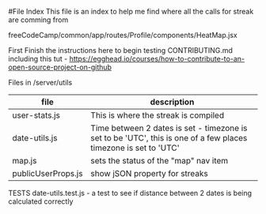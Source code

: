 #File Index
This file is an index to help me find where all the calls for streak are comming from

freeCodeCamp/common/app/routes/Profile/components/HeatMap.jsx

First Finish the instructions here to begin testing
    CONTRIBUTING.md
    including this tut - https://egghead.io/courses/how-to-contribute-to-an-open-source-project-on-github



Files in /server/utils

|file|description|
|---|---|
| user-stats.js | This is where the streak is compiled|
| date-utils.js |    Time between 2 dates is set - timezone is set to be 'UTC', this is one of a few places timezone is set to 'UTC'|
| map.js | sets the status of the "map" nav item |
| publicUserProps.js | show jSON property for streaks |

 TESTS
 date-utils.test.js - a test to see if distance between 2 dates is being calculated correctly
